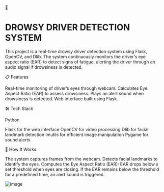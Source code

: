 🚗 <h1> DROWSY DRIVER DETECTION SYSTEM</h1>

This project is a real-time drowsy driver detection system using Flask, OpenCV, and Dlib. The system continuously monitors the driver's eye aspect ratio (EAR) to detect signs of fatigue, alerting the driver through an audio signal if drowsiness is detected.

📋 Features

Real-time monitoring of driver’s eyes through webcam.
Calculates Eye Aspect Ratio (EAR) to assess drowsiness.
Plays an alert sound when drowsiness is detected.
Web interface built using Flask.

🛠️ Tech Stack

Python

Flask for the web interface
OpenCV for video processing
Dlib for facial landmark detection
Imutils for efficient image manipulation
Pygame for sound alerts

🚀 How It Works

The system captures frames from the webcam.
Detects facial landmarks to identify the eyes.
Computes the Eye Aspect Ratio (EAR):
EAR drops below a set threshold when eyes are closing.
If the EAR remains below the threshold for a predefined time, an alert sound is triggered.

![image](https://github.com/user-attachments/assets/b08d44b2-2afe-49db-a1ee-245181f7ecad)

